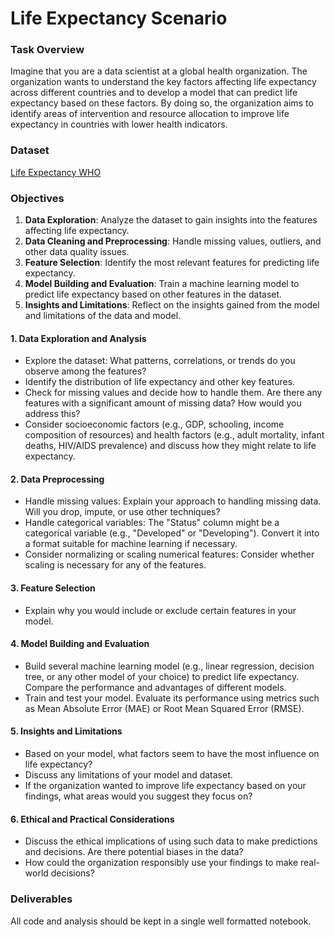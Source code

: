 # Life Expectancy Scenario

### Task Overview

Imagine that you are a data scientist at a global health organization. The organization wants to understand the key factors affecting life expectancy across different countries and to develop a model that can predict life expectancy based on these factors. By doing so, the organization aims to identify areas of intervention and resource allocation to improve life expectancy in countries with lower health indicators.

### Dataset
[Life Expectancy WHO](https://www.kaggle.com/datasets/vikramamin/life-expectancy-who)

### Objectives
1. **Data Exploration**: Analyze the dataset to gain insights into the features affecting life expectancy.
2. **Data Cleaning and Preprocessing**: Handle missing values, outliers, and other data quality issues.
3. **Feature Selection**: Identify the most relevant features for predicting life expectancy.
4. **Model Building and Evaluation**: Train a machine learning model to predict life expectancy based on other features in the dataset.
5. **Insights and Limitations**: Reflect on the insights gained from the model and limitations of the data and model.

#### 1. Data Exploration and Analysis
- Explore the dataset: What patterns, correlations, or trends do you observe among the features?
- Identify the distribution of life expectancy and other key features.
- Check for missing values and decide how to handle them. Are there any features with a significant amount of missing data? How would you address this?
- Consider socioeconomic factors (e.g., GDP, schooling, income composition of resources) and health factors (e.g., adult mortality, infant deaths, HIV/AIDS prevalence) and discuss how they might relate to life expectancy.

#### 2. Data Preprocessing
- Handle missing values: Explain your approach to handling missing data. Will you drop, impute, or use other techniques?
- Handle categorical variables: The "Status" column might be a categorical variable (e.g., "Developed" or "Developing"). Convert it into a format suitable for machine learning if necessary.
- Consider normalizing or scaling numerical features: Consider whether scaling is necessary for any of the features.

#### 3. Feature Selection
- Explain why you would include or exclude certain features in your model.

#### 4. Model Building and Evaluation
- Build several machine learning model (e.g., linear regression, decision tree, or any other model of your choice) to predict life expectancy. Compare the performance and advantages of different models.
- Train and test your model. Evaluate its performance using metrics such as Mean Absolute Error (MAE) or Root Mean Squared Error (RMSE).

#### 5. Insights and Limitations
- Based on your model, what factors seem to have the most influence on life expectancy?
- Discuss any limitations of your model and dataset.
- If the organization wanted to improve life expectancy based on your findings, what areas would you suggest they focus on?

#### 6. Ethical and Practical Considerations
- Discuss the ethical implications of using such data to make predictions and decisions. Are there potential biases in the data?
- How could the organization responsibly use your findings to make real-world decisions?

### Deliverables

All code and analysis should be kept in a single well formatted notebook.